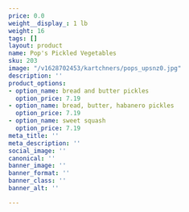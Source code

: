 ```yaml
---
price: 0.0
weight__display_: 1 lb
weight: 16
tags: []
layout: product
name: Pop's Pickled Vegetables
sku: 203
image: "/v1628702453/kartchners/pops_upsnz0.jpg"
description: ''
product_options:
- option_name: bread and butter pickles
  option_price: 7.19
- option_name: bread, butter, habanero pickles
  option_price: 7.19
- option_name: sweet squash
  option_price: 7.19
meta_title: ''
meta_description: ''
social_image: ''
canonical: ''
banner_image: ''
banner_format: ''
banner_class: ''
banner_alt: ''

---
```

